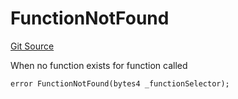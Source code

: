 # FunctionNotFound
[Git Source](https://github.com/thrackle-io/tron/blob/d0e19eee889b51e6e21299e25b4ddf10ffd75bd7/src/client/token/handler/diamond/HandlerDiamond.sol)

When no function exists for function called


```solidity
error FunctionNotFound(bytes4 _functionSelector);
```

